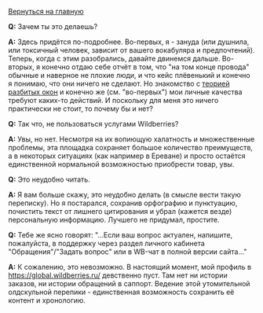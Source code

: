 [Вернуться на главную](index.md)

**Q:** Зачем ты это делаешь?

**A:** Здесь придётся по-подробнее. Во-первых, я - зануда (или душнила, или токсичный человек, зависит от вашего вокабуляра и предпочтений). Теперь, когда с этим разобрались, давайте двинемся дальше. Во-вторых, я конечно отдаю себе отчёт в том, что "на том конце провода" обычные и наверное не плохие люди, и что кейс плёвенький и конечно я понимаю, что они ничего не сделают. Но знакомство с [теорией разбитых окон](https://www.theatlantic.com/magazine/archive/1982/03/broken-windows/304465/) и конечно же (см. "во-первых") мои личные качества требуют каких-то действий. И поскольку для меня это ничего практически не стоит, то почему бы и нет?

**Q:** Так что, не пользоваться услугами Wildberries?

**A:** Увы, но нет. Несмотря на их вопиющую халатность и множественные проблемы, эта площадка сохраняет большое количество преимуществ, а в некоторых ситуациях (как например в Ереване) и просто остаётся единственной нормальной возможностью приобрести товар, увы.

**Q:** Это неудобно читать.

**A:** Я вам больше скажу, это неудобно делать (в смысле вести такую переписку). Но я постарался, сохранив орфографию и пунктуацию, почистить текст от лишнего цитирования и убрал (кажется везде) персональную информацию. Лучшего не придумал, простите.

**Q:** Тебе же ясно говорят: "...Если ваш вопрос актуален, напишите, пожалуйста, в поддержку через раздел личного кабинета "Обращения"/"Задать вопрос" или в WB-чат в полной версии сайта..."

**A:** К сожалению, это невозможно. В настоящий момент, мой профиль в https://global.wildberries.ru/ девственно пуст. Там нет ни истории заказов, ни истории обращений в саппорт. Ведение этой утомительной олдскульной перепики - единственная возможность сохранить её контент и хронологию.
